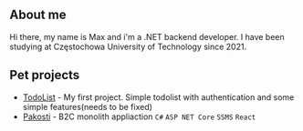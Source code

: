 ## About me
Hi there, my name is Max and i'm a .NET backend developer. I have been studying at Częstochowa University of Technology since 2021.

## Pet projects
- [TodoList](https://github.com/Maxaytt/TodoList) - My first project. Simple todolist with authentication and some simple features(needs to be fixed)
- [Pakosti](https://github.com/Maxaytt/TodoList/Pakosti) - B2C monolith appliaction ```C#``` ```ASP NET Core``` ```SSMS``` ```React```
